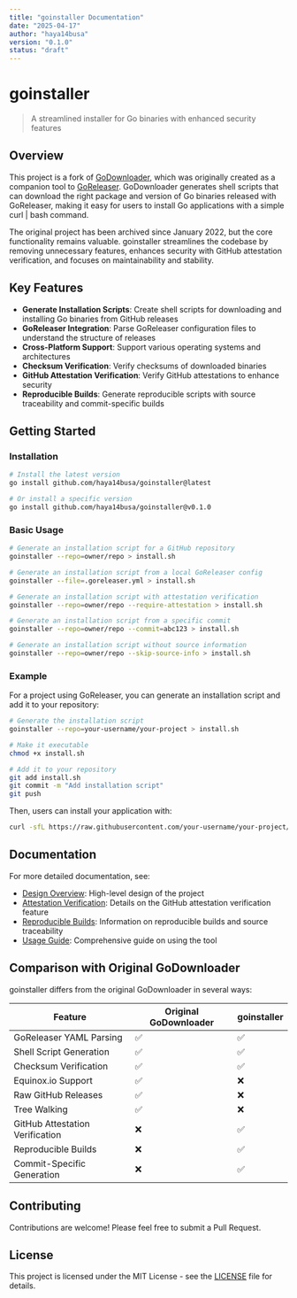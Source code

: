 ```yaml
---
title: "goinstaller Documentation"
date: "2025-04-17"
author: "haya14busa"
version: "0.1.0"
status: "draft"
---
```


# goinstaller

> A streamlined installer for Go binaries with enhanced security features

## Overview

This project is a fork of [GoDownloader](https://github.com/goreleaser/godownloader), which was originally created as a companion tool to [GoReleaser](https://github.com/goreleaser/goreleaser). GoDownloader generates shell scripts that can download the right package and version of Go binaries released with GoReleaser, making it easy for users to install Go applications with a simple curl | bash command.

The original project has been archived since January 2022, but the core functionality remains valuable. goinstaller streamlines the codebase by removing unnecessary features, enhances security with GitHub attestation verification, and focuses on maintainability and stability.

## Key Features

- **Generate Installation Scripts**: Create shell scripts for downloading and installing Go binaries from GitHub releases
- **GoReleaser Integration**: Parse GoReleaser configuration files to understand the structure of releases
- **Cross-Platform Support**: Support various operating systems and architectures
- **Checksum Verification**: Verify checksums of downloaded binaries
- **GitHub Attestation Verification**: Verify GitHub attestations to enhance security
- **Reproducible Builds**: Generate reproducible scripts with source traceability and commit-specific builds

## Getting Started

### Installation

```bash
# Install the latest version
go install github.com/haya14busa/goinstaller@latest

# Or install a specific version
go install github.com/haya14busa/goinstaller@v0.1.0
```

### Basic Usage

```bash
# Generate an installation script for a GitHub repository
goinstaller --repo=owner/repo > install.sh

# Generate an installation script from a local GoReleaser config
goinstaller --file=.goreleaser.yml > install.sh

# Generate an installation script with attestation verification
goinstaller --repo=owner/repo --require-attestation > install.sh

# Generate an installation script from a specific commit
goinstaller --repo=owner/repo --commit=abc123 > install.sh

# Generate an installation script without source information
goinstaller --repo=owner/repo --skip-source-info > install.sh
```

### Example

For a project using GoReleaser, you can generate an installation script and add it to your repository:

```bash
# Generate the installation script
goinstaller --repo=your-username/your-project > install.sh

# Make it executable
chmod +x install.sh

# Add it to your repository
git add install.sh
git commit -m "Add installation script"
git push
```

Then, users can install your application with:

```bash
curl -sfL https://raw.githubusercontent.com/your-username/your-project/main/install.sh | sh
```

## Documentation

For more detailed documentation, see:

- [Design Overview](design/overview.md): High-level design of the project
- [Attestation Verification](design/attestation.md): Details on the GitHub attestation verification feature
- [Reproducible Builds](reproducible-builds.md): Information on reproducible builds and source traceability
- [Usage Guide](usage.md): Comprehensive guide on using the tool

## Comparison with Original GoDownloader

goinstaller differs from the original GoDownloader in several ways:

| Feature | Original GoDownloader | goinstaller |
|---------|----------------------|------------|
| GoReleaser YAML Parsing | ✅ | ✅ |
| Shell Script Generation | ✅ | ✅ |
| Checksum Verification | ✅ | ✅ |
| Equinox.io Support | ✅ | ❌ |
| Raw GitHub Releases | ✅ | ❌ |
| Tree Walking | ✅ | ❌ |
| GitHub Attestation Verification | ❌ | ✅ |
| Reproducible Builds | ❌ | ✅ |
| Commit-Specific Generation | ❌ | ✅ |

## Contributing

Contributions are welcome! Please feel free to submit a Pull Request.

## License

This project is licensed under the MIT License - see the [LICENSE](../LICENSE.md) file for details.